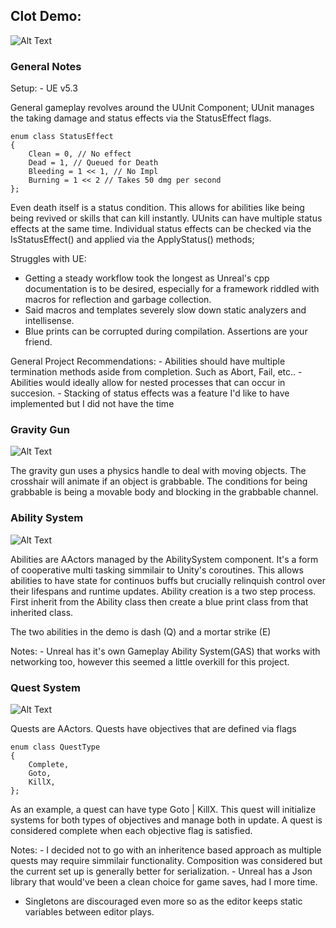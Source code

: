 ## Clot Demo:
![Alt Text](gifs/GeneralCombat.gif)

### General Notes 
Setup: 
	- UE v5.3 

General gameplay revolves around the UUnit Component;
UUnit manages the taking damage and status effects via the StatusEffect flags.

	enum class StatusEffect 
	{
		Clean = 0, // No effect
		Dead = 1, // Queued for Death
		Bleeding = 1 << 1, // No Impl
		Burning = 1 << 2 // Takes 50 dmg per second
	};

Even death itself is a status condition. This allows for abilities like being being revived or skills that can kill instantly. 
UUnits can have multiple status effects at the same time. Individual status effects can be checked via the IsStatusEffect() and applied via the ApplyStatus() methods;

Struggles with UE: 
 - Getting a steady workflow took the longest as Unreal's cpp documentation is to be desired, especially for a framework riddled with macros for reflection and garbage collection.
 - Said macros and templates severely slow down static analyzers and intellisense.
 - Blue prints can be corrupted during compilation. Assertions are your friend.

 General Project Recommendations:
	- Abilities should have multiple termination methods aside from completion. Such as Abort, Fail, etc..
	- Abilities would ideally allow for nested processes that can occur in succesion.
	- Stacking of status effects was a feature I'd like to have implemented but I did not have the time

### Gravity Gun

![Alt Text](gifs/GravityGun.gif)

The gravity gun uses a physics handle to deal with moving objects. The crosshair will animate if an object is grabbable. 
The conditions for being grabbable is being a movable body and blocking in the grabbable channel.

### Ability System
![Alt Text](gifs/Skills.gif)

Abilities are AActors managed by the AbilitySystem component. It's a form of cooperative multi tasking simmilair to Unity's coroutines. This allows abilities to have state for continuos buffs but crucially relinquish control over their lifespans and runtime updates.
Ability creation is a two step process. First inherit from the Ability class then create a blue print class from that inherited class. 

The two abilities in the demo is dash (Q) and a mortar strike (E)
	
Notes:
		- Unreal has it's own Gameplay Ability System(GAS) that works with networking too, however this seemed a little overkill for this project. 

### Quest System

![Alt Text](gifs/Quest.gif)

Quests are AActors. Quests have objectives that are defined via flags 

	enum class QuestType
	{
		Complete,
		Goto,
		KillX,
	};

 As an example, a quest can have type Goto | KillX. This quest will initialize systems for both types of objectives and manage both in update.
	A quest is considered complete when each objective flag is satisfied. 

Notes:
		- I decided not to go with an inheritence based approach as multiple quests may require simmilair functionality. Composition was considered but the current set up is generally better for serialization. 
		- Unreal has a Json library that would've been a clean choice for game saves, had I more time.
  - Singletons are discouraged even more so as the editor keeps static variables between editor plays.

